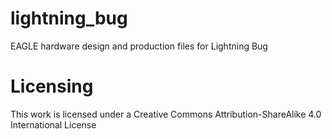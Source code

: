 # lightning_bug
EAGLE hardware design and production files for Lightning Bug
# Licensing
This work is licensed under a Creative Commons Attribution-ShareAlike 4.0 International License
